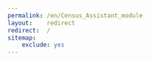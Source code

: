 ```yaml
---
permalink: /en/Census_Assistant_module
layout:    redirect
redirect:  /
sitemap:
    exclude: yes
---
```

